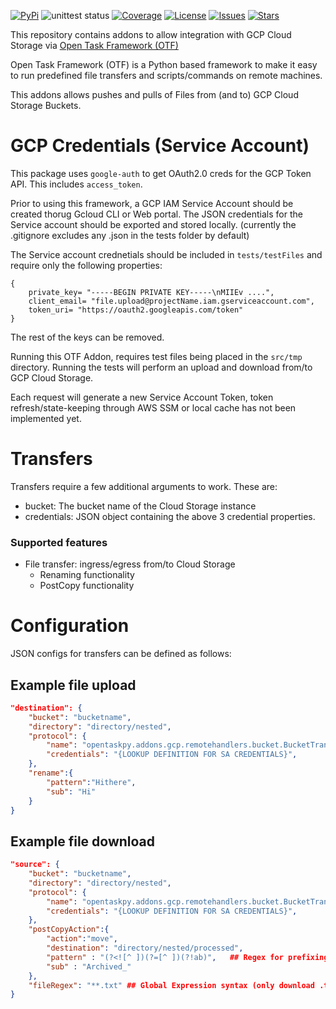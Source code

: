 [![PyPi](https://img.shields.io/pypi/v/otf-addons-gcp.svg)](https://pypi.org/project/otf-addons-gcp/)
![unittest status](https://github.com/adammcdonagh/otf-addons-gcp/actions/workflows/lint.yml/badge.svg)
[![Coverage](https://img.shields.io/codecov/c/github/adammcdonagh/otf-addons-gcp.svg)](https://codecov.io/gh/adammcdonagh/otf-addons-gcp)
[![License](https://img.shields.io/github/license/adammcdonagh/otf-addons-gcp.svg)](https://github.com/adammcdonagh/otf-addons-gcp/blob/master/LICENSE)
[![Issues](https://img.shields.io/github/issues/adammcdonagh/otf-addons-gcp.svg)](https://github.com/adammcdonagh/otf-addons-gcp/issues)
[![Stars](https://img.shields.io/github/stars/adammcdonagh/otf-addons-gcp.svg)](https://github.com/adammcdonagh/otf-addons-gcp/stargazers)

This repository contains addons to allow integration with GCP Cloud Storage via [Open Task Framework (OTF)](https://github.com/adammcdonagh/open-task-framework)

Open Task Framework (OTF) is a Python based framework to make it easy to run predefined file transfers and scripts/commands on remote machines.

This addons allows pushes and pulls of Files from (and to) GCP Cloud Storage Buckets.

# GCP Credentials (Service Account)

This package uses `google-auth` to get OAuth2.0 creds for the GCP Token API. This includes `access_token`.

Prior to using this framework, a GCP IAM Service Account should be created thorug Gcloud CLI or Web portal. The JSON credentials for the Service account should be exported and stored locally.
(currently the .gitignore excludes any .json in the tests folder by default)

The Service account crednetials should be included in `tests/testFiles` and require only the following properties:

```
{
    private_key= "-----BEGIN PRIVATE KEY-----\nMIIEv ....",
    client_email= "file.upload@projectName.iam.gserviceaccount.com",
    token_uri= "https://oauth2.googleapis.com/token"
}
```

The rest of the keys can be removed.

Running this OTF Addon, requires test files being placed in the `src/tmp` directory. Running the tests will perform an upload and download from/to GCP Cloud Storage.

Each request will generate a new Service Account Token, token refresh/state-keeping through AWS SSM or local cache has not been implemented yet.

# Transfers

Transfers require a few additional arguments to work. These are:

- bucket: The bucket name of the Cloud Storage instance
- credentials: JSON object containing the above 3 credential properties.

### Supported features

- File transfer: ingress/egress from/to Cloud Storage
  - Renaming functionality
  - PostCopy functionality

# Configuration

JSON configs for transfers can be defined as follows:

## Example file upload

```json
"destination": {
    "bucket": "bucketname",
    "directory": "directory/nested",
    "protocol": {
        "name": "opentaskpy.addons.gcp.remotehandlers.bucket.BucketTransfer",
        "credentials": "{LOOKUP DEFINITION FOR SA CREDENTIALS}",
    },
    "rename":{
        "pattern":"Hithere",
        "sub": "Hi"
    }
}
```

## Example file download

```json
"source": {
    "bucket": "bucketname",
    "directory": "directory/nested",
    "protocol": {
        "name": "opentaskpy.addons.gcp.remotehandlers.bucket.BucketTransfer",
        "credentials": "{LOOKUP DEFINITION FOR SA CREDENTIALS}",
    },
    "postCopyAction":{
        "action":"move",
        "destination": "directory/nested/processed",
        "pattern" : "(?<![^ ])(?=[^ ])(?!ab)",   ## Regex for prefixing
        "sub" : "Archived_"
    },
    "fileRegex": "**.txt" ## Global Expression syntax (only download .txt)
}
```
